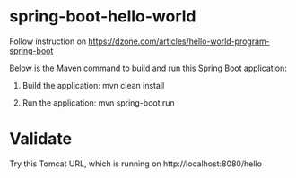 # spring-boot-hello-world
 
Follow instruction on https://dzone.com/articles/hello-world-program-spring-boot

Below is the Maven command to build and run this Spring Boot application:

1. Build the application:  mvn clean install 

2. Run the application:  mvn spring-boot:run

# Validate
Try this Tomcat URL, which is running on http://localhost:8080/hello
